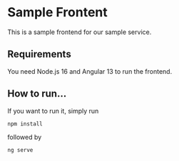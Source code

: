 # Sample Frontent

This is a sample frontend for our sample service.

## Requirements
You need Node.js 16 and Angular 13 to run the frontend.

## How to run...

If you want to run it, simply run
```
npm install
```

followed by
```
ng serve
```
